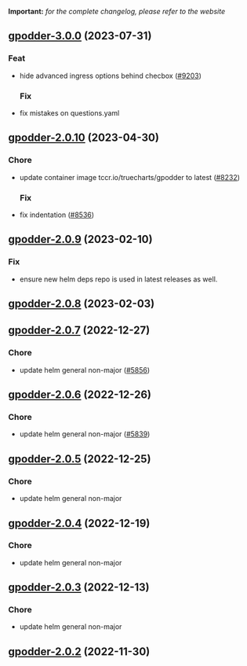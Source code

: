 **Important:**
*for the complete changelog, please refer to the website*










## [gpodder-3.0.0](https://github.com/truecharts/charts/compare/gpodder-2.0.10...gpodder-3.0.0) (2023-07-31)

### Feat

- hide advanced ingress options behind checbox ([#9203](https://github.com/truecharts/charts/issues/9203))
  
  ### Fix

- fix mistakes on questions.yaml
  
  


## [gpodder-2.0.10](https://github.com/truecharts/charts/compare/gpodder-2.0.9...gpodder-2.0.10) (2023-04-30)

### Chore

- update container image tccr.io/truecharts/gpodder to latest ([#8232](https://github.com/truecharts/charts/issues/8232))
  
  ### Fix

- fix indentation ([#8536](https://github.com/truecharts/charts/issues/8536))
  
  


## [gpodder-2.0.9](https://github.com/truecharts/charts/compare/gpodder-2.0.8...gpodder-2.0.9) (2023-02-10)

### Fix

- ensure new helm deps repo is used in latest releases as well.
  
  


## [gpodder-2.0.8](https://github.com/truecharts/charts/compare/gpodder-2.0.7...gpodder-2.0.8) (2023-02-03)




## [gpodder-2.0.7](https://github.com/truecharts/charts/compare/gpodder-2.0.6...gpodder-2.0.7) (2022-12-27)

### Chore

- update helm general non-major ([#5856](https://github.com/truecharts/charts/issues/5856))
  
  


## [gpodder-2.0.6](https://github.com/truecharts/charts/compare/gpodder-2.0.5...gpodder-2.0.6) (2022-12-26)

### Chore

- update helm general non-major ([#5839](https://github.com/truecharts/charts/issues/5839))
  
  


## [gpodder-2.0.5](https://github.com/truecharts/charts/compare/gpodder-2.0.4...gpodder-2.0.5) (2022-12-25)

### Chore

- update helm general non-major
  
  


## [gpodder-2.0.4](https://github.com/truecharts/charts/compare/gpodder-2.0.3...gpodder-2.0.4) (2022-12-19)

### Chore

- update helm general non-major
  
  


## [gpodder-2.0.3](https://github.com/truecharts/charts/compare/gpodder-2.0.2...gpodder-2.0.3) (2022-12-13)

### Chore

- update helm general non-major
  
  


## [gpodder-2.0.2](https://github.com/truecharts/charts/compare/gpodder-2.0.1...gpodder-2.0.2) (2022-11-30)

